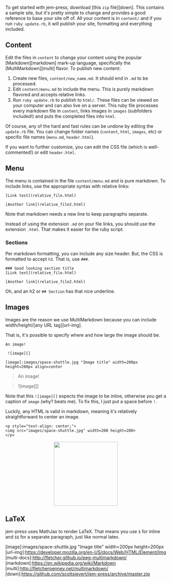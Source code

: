 
To get started with jem-press, download [this `zip` file][down]. This contains
a sample site, but it's pretty simple to change and provides a good reference
to base your site off of. All your content is in
`content/` and if you run `ruby update.rb`, it will publish your site,
formatting and everything included.

## Content
Edit the files in `content` to change your content using the popular
[Markdown][markdown] mark-up language, specifically the [MultiMarkdown][multi]
flavor. To publish new content:

1. Create new files, `content/new_name.md`. It should end in `.md` to be processed.
2. Edit `content/menu.md` to include the menu. This is purely markdown flavored
   and accepts relative links.
3. Run `ruby update.rb` to publish to `html/`. These files can be viewed on
   your computer and can also live on a server. This ruby file processes every
   markdown file in `content`, links images in `images` (subfolders included!)
   and puts the completed files into `html`.

Of course, any of the hard and fast rules can be undone by editing the
`update.rb` file. You can change folder names (`content`, `html`, `images`,
etc) or specific file names (`menu.md`, `header.html`).

If you want to further customize, you can edit the CSS file (which is
well-commented!) or edit `header.html`.

## Menu 
The menu is contained in the file `content/menu.md` and is pure markdown. To
include links, use the appropriate syntax with relative links: 

```
[Link text](relative_file.html)

[Another link](relative_file2.html)
```

Note that markdown needs a new line to keep paragraphs separate.

Instead of using the extension `.md` on your file links, you should use the
extension `.html`. That makes it easier for the ruby script.

### Sections
Per markdown formatting, you can include any size header. But, the CSS is
formatted to accept `h3`. That is, use `###`.

```
### Good looking section title
[Link text](relative_file.html)

[Another link](relative_file2.html)
```

Oh, and an h2 or `## Section` has that nice underline.

## Images
Images are the reason we use MultiMarkdown because you can include
width/height/[any URL tag][url-img].

That is, it's possible to specify where and how large the image should be.

```
An image!

 ![image][]

[image]:images/space-shuttle.jpg "Image title" width=200px height=200px align=center
```

> An image!

>  ![image][]

Note that this `![image][]` expects the image to be inline, otherwise you get a
caption of `image` (why? beats me). To fix this, I just put a space before `!`.

Luckily, any HTML is valid in markdown, meaning it's relatively straightforward
to center an image.

```
<p style="text-align: center;">
<img src="images/space-shuttle.jpg" width=200 height=200>
</p>
```
<p style="text-align: center;">
<img src="images/space-shuttle.jpg" width=200 height=200>
</p>

## LaTeX
jem-press uses MathJax to render LaTeX. That means you use `$` for inline and
`$$` for a separate paragraph, just like normal latex.

[image]:images/space-shuttle.jpg "Image title" width=200px height=200px
[url-img]:https://developer.mozilla.org/en-US/docs/Web/HTML/Element/Img
[multi-docs]:http://fletcher.github.io/peg-multimarkdown/
[markdown]:https://en.wikipedia.org/wiki/Markdown
[multi]:http://fletcherpenney.net/multimarkdown/
[down]:https://github.com/scottsievert/jem-press/archive/master.zip
